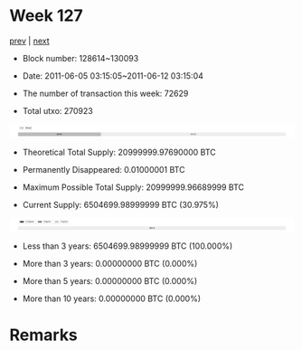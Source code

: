 # Week 127

[prev](week0126.md) | [next](week0128.md)

- Block number: 128614~130093

- Date: 2011-06-05 03:15:05~2011-06-12 03:15:04

- The number of transaction this week: 72629

- Total utxo: 270923

![](../images/mined_week0127.png)

- Theoretical Total Supply: 20999999.97690000 BTC

- Permanently Disappeared: 0.01000001 BTC

- Maximum Possible Total Supply: 20999999.96689999 BTC

- Current Supply: 6504699.98999999 BTC (30.975%)

![](../images/year_week0127.png)


- Less than 3 years: 6504699.98999999 BTC (100.000%)

- More than 3 years: 0.00000000 BTC (0.000%)

- More than 5 years: 0.00000000 BTC (0.000%)

- More than 10 years: 0.00000000 BTC (0.000%)

# Remarks

